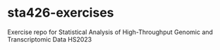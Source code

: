 # sta426-exercises

Exercise repo for Statistical Analysis of High-Throughput Genomic and Transcriptomic Data HS2023

